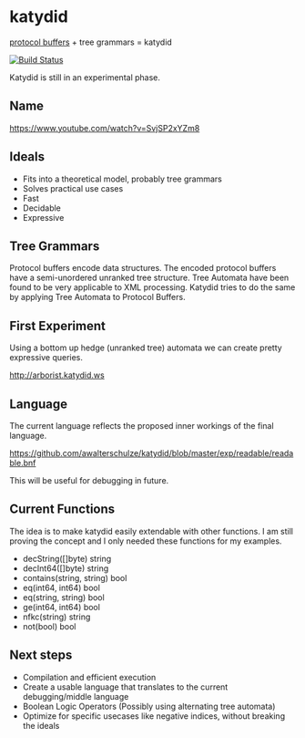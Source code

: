 katydid
=======

[protocol buffers](http://code.google.com/p/protobuf/) + tree grammars = katydid

[![Build Status](https://drone.io/github.com/awalterschulze/katydid/status.png)](https://drone.io/github.com/awalterschulze/katydid/latest)

Katydid is still in an experimental phase.

Name
----

https://www.youtube.com/watch?v=SvjSP2xYZm8

Ideals
------

 - Fits into a theoretical model, probably tree grammars
 - Solves practical use cases
 - Fast
 - Decidable
 - Expressive 

Tree Grammars
-------------

Protocol buffers encode data structures.
The encoded protocol buffers have a semi-unordered unranked tree structure.
Tree Automata have been found to be very applicable to XML processing.
Katydid tries to do the same by applying Tree Automata to Protocol Buffers.

First Experiment
----------------

Using a bottom up hedge (unranked tree) automata we can create pretty expressive queries.

http://arborist.katydid.ws

Language
--------

The current language reflects the proposed inner workings of the final language.

https://github.com/awalterschulze/katydid/blob/master/exp/readable/readable.bnf

This will be useful for debugging in future.

Current Functions
-----------------

The idea is to make katydid easily extendable with other functions.
I am still proving the concept and I only needed these functions for my examples.

 - decString([]byte) string
 - decInt64([]byte) string
 - contains(string, string) bool
 - eq(int64, int64) bool
 - eq(string, string) bool
 - ge(int64, int64) bool
 - nfkc(string) string
 - not(bool) bool

Next steps
----------

 - Compilation and efficient execution
 - Create a usable language that translates to the current debugging/middle language
 - Boolean Logic Operators (Possibly using alternating tree automata)
 - Optimize for specific usecases like negative indices, without breaking the ideals